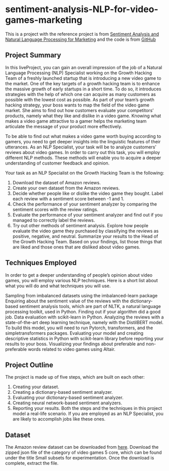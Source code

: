 # sentiment-analysis-NLP-for-video-games-marketing
This is a project with the reference project is from [Sentiment Analysis and Natural Language Processing for Marketing](https://www.manning.com/liveproject/sentiment-analysis-and-natural-language-processing-for-marketing) and the code is from [GitHub](https://github.com/koosha-t/Sentiment-Analysis-NLP-for-Marketting/tree/main?tab=readme-ov-file)

## Project Summary
In this liveProject, you can gain an overall impression of the job of a Natural Language Processing (NLP) Specialist working on the Growth Hacking Team of a freshly launched startup that is introducing a new video game to the market. One of the key targets of a growth hacking team is to enhance the massive growth of early startups in a short time. To do so, it introduces strategies with the help of which one can acquire as many customers as possible with the lowest cost as possible. As part of your team’s growth hacking strategy, your boss wants to map the field of the video game market. She aims to find out how customers evaluate your competitors’ products, namely what they like and dislike in a video game. Knowing what makes a video game attractive to a gamer helps the marketing team articulate the message of your product more effectively.

To be able to find out what makes a video game worth buying according to gamers, you need to get deeper insights into the linguistic features of their utterances. As an NLP Specialist, your task will be to analyze customers’ reviews about video games. In order to carry out this task, you will employ different NLP methods. These methods will enable you to acquire a deeper understanding of customer feedback and opinion.

Your task as an NLP Specialist on the Growth Hacking Team is the following:
1. Download the dataset of Amazon reviews.
2. Create your own dataset from the Amazon reviews.
3. Decide whether people like or dislike the video game they bought. Label each review with a sentiment score between -1 and 1.
4. Check the performance of your sentiment analyzer by comparing the sentiment scores with the review ratings.
5. Evaluate the performance of your sentiment analyzer and find out if you managed to correctly label the reviews.
6. Try out other methods of sentiment analysis. Explore how people evaluate the video game they purchased by classifying the reviews as positive, negative, and neutral.
Summarize your results to the Head of the Growth Hacking Team. Based on your findings, list those things that are liked and those ones that are disliked about video games.

## Techniques Employed
In order to get a deeper understanding of people’s opinion about video games, you will employ various NLP techniques. Here is a short list about what you will do and what techniques you will use.

Sampling from imbalanced datasets using the imbalanced-learn package
Enquiring about the sentiment value of the reviews with the dictionary-based sentiment analysis tools, which are part of NLTK, a natural language processing toolkit, used in Python.
Finding out if your algorithm did a good job. Data evaluation with scikit-learn in Python.
Analyzing the reviews with a state-of-the-art deep learning technique, namely with the DistilBERT model. To build this model, you will need to run Pytorch, transformers, and the simpletransformers packages.
Evaluating your model and creating descriptive statistics in Python with scikit-learn library before reporting your results to your boss.
Visualizing your findings about preferable and non-preferable words related to video games using Altair.

## Project Outline
The project is made up of five steps, which are built on each other:
1. Creating your dataset.
2. Creating a dictionary-based sentiment analyzer.
3. Evaluating your dictionary-based sentiment analyzer.
4. Creating neural network-based sentiment analyzers.
5. Reporting your results.
Both the steps and the techniques in this project model a real-life scenario. If you are employed as an NLP Specialist, you are likely to accomplish jobs like these ones.

## Dataset
The Amazon review dataset can be downloaded from [here](https://nijianmo.github.io/amazon/index.html). Download the zipped json file of the category of video games 5 core, which can be found under the title Small subsets for experimentation. Once the download is complete, extract the file.
